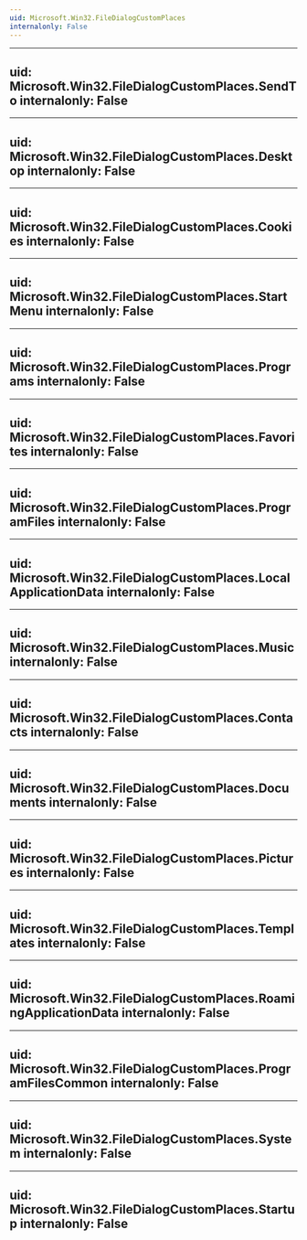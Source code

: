 ```yaml
---
uid: Microsoft.Win32.FileDialogCustomPlaces
internalonly: False
---
```


---
uid: Microsoft.Win32.FileDialogCustomPlaces.SendTo
internalonly: False
---

---
uid: Microsoft.Win32.FileDialogCustomPlaces.Desktop
internalonly: False
---

---
uid: Microsoft.Win32.FileDialogCustomPlaces.Cookies
internalonly: False
---

---
uid: Microsoft.Win32.FileDialogCustomPlaces.StartMenu
internalonly: False
---

---
uid: Microsoft.Win32.FileDialogCustomPlaces.Programs
internalonly: False
---

---
uid: Microsoft.Win32.FileDialogCustomPlaces.Favorites
internalonly: False
---

---
uid: Microsoft.Win32.FileDialogCustomPlaces.ProgramFiles
internalonly: False
---

---
uid: Microsoft.Win32.FileDialogCustomPlaces.LocalApplicationData
internalonly: False
---

---
uid: Microsoft.Win32.FileDialogCustomPlaces.Music
internalonly: False
---

---
uid: Microsoft.Win32.FileDialogCustomPlaces.Contacts
internalonly: False
---

---
uid: Microsoft.Win32.FileDialogCustomPlaces.Documents
internalonly: False
---

---
uid: Microsoft.Win32.FileDialogCustomPlaces.Pictures
internalonly: False
---

---
uid: Microsoft.Win32.FileDialogCustomPlaces.Templates
internalonly: False
---

---
uid: Microsoft.Win32.FileDialogCustomPlaces.RoamingApplicationData
internalonly: False
---

---
uid: Microsoft.Win32.FileDialogCustomPlaces.ProgramFilesCommon
internalonly: False
---

---
uid: Microsoft.Win32.FileDialogCustomPlaces.System
internalonly: False
---

---
uid: Microsoft.Win32.FileDialogCustomPlaces.Startup
internalonly: False
---

